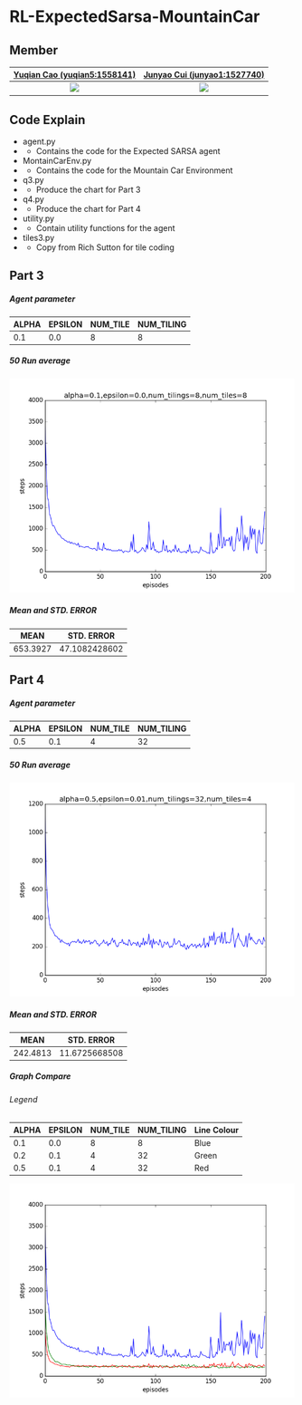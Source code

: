 # RL-ExpectedSarsa-MountainCar

## Member
| [Yuqian Cao (yuqian5:1558141)](https://github.com/yuqian5) | [Junyao Cui (junyao1:1527740)](https://github.com/lospub) |
| :---: |:---:|
|[![](https://avatars2.githubusercontent.com/u/28016308?s=400&v=4)]()|[![](https://avatars2.githubusercontent.com/u/46499400?s=400&v=4)]()|

## Code Explain
* agent.py
* * Contains the code for the Expected SARSA agent
* MontainCarEnv.py
* * Contains the code for the Mountain Car Environment
* q3.py
* * Produce the chart for Part 3
* q4.py 
* * Produce the chart for Part 4
* utility.py
* * Contain utility functions for the agent
* tiles3.py
* * Copy from Rich Sutton for tile coding

## Part 3
##### Agent parameter 
|ALPHA|EPSILON|NUM_TILE|NUM_TILING|
|---|---|---|---|
|0.1|0.0|8|8|

##### 50 Run average
[![](https://github.com/yuqian5/RL-ExpectedSarsa-MountainCar/blob/master/doc/0.1%5B16:44%5D.png)]()

##### Mean and STD. ERROR
|MEAN|STD. ERROR|
|---|---|
|653.3927|47.1082428602|

## Part 4
##### Agent parameter 
|ALPHA|EPSILON|NUM_TILE|NUM_TILING|
|---|---|---|---|
|0.5|0.1|4|32|

##### 50 Run average
[![](https://github.com/yuqian5/RL-ExpectedSarsa-MountainCar/blob/master/doc/0.5%5B16:49%5D.png)]()

##### Mean and STD. ERROR
|MEAN|STD. ERROR|
|---|---|
|242.4813|11.6725668508|

##### Graph Compare
###### Legend
|ALPHA|EPSILON|NUM_TILE|NUM_TILING|Line Colour|
|---|---|---|---|---|
|0.1|0.0|8|8|Blue|
|0.2|0.1|4|32|Green|
|0.5|0.1|4|32|Red|
[![](https://github.com/yuqian5/RL-ExpectedSarsa-MountainCar/blob/master/doc/compare%5B16:50%5D.png)]()

